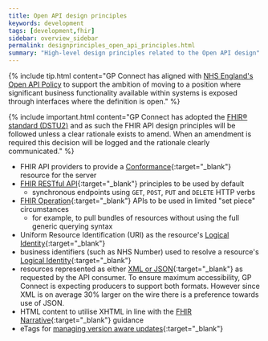 ```yaml
---
title: Open API design principles
keywords: development
tags: [development,fhir]
sidebar: overview_sidebar
permalink: designprinciples_open_api_principles.html
summary: "High-level design principles related to the Open API design"
---
```


{% include tip.html content="GP Connect has aligned with [NHS England's Open API Policy](https://www.england.nhs.uk/digitaltechnology/info-revolution/interoperability/open-api/) to support the ambition of moving to a position where significant business functionality available within systems is exposed through interfaces where the definition is open." %}

{% include important.html content="GP Connect has adopted the [FHIR&reg; standard (DSTU2)](https://www.hl7.org/fhir/DSTU2/) and as such the FHIR API design principles will be followed unless a clear rationale exists to amend. When an amendment is required this decision will be logged and the rationale clearly communicated." %}

- FHIR API providers to provide a [Conformance](https://www.hl7.org/fhir/DSTU2/conformance.html){:target="_blank"} resource for the server
- [FHIR RESTful API](https://www.hl7.org/fhir/DSTU2/http.html){:target="_blank"} principles to be used by default
  - synchronous endpoints using `GET`, `POST`, `PUT` and `DELETE` HTTP verbs
- [FHIR Operation](https://www.hl7.org/fhir/DSTU2/operations.html){:target="_blank"} APIs to be used in limited "set piece" circumstances
  - for example, to pull bundles of resources without using the full generic querying syntax
- Uniform Resource Identification (URI) as the resource's [Logical Identity](https://www.hl7.org/fhir/DSTU2/resource.html#id){:target="_blank"}
- business identifiers (such as NHS Number) used to resolve a resource's [Logical Identity](https://www.hl7.org/fhir/DSTU2/resource.html#id){:target="_blank"}
- resources represented as either [XML or JSON](https://www.hl7.org/fhir/DSTU2/formats.html#wire){:target="_blank"} as requested by the API consumer.  To ensure maximum accessibility, GP Connect is expecting producers to support both formats.  However since XML is on average 30% larger on the wire there is a preference towards use of JSON. 
- HTML content to utilise XHTML in line with the [FHIR Narrative](https://www.hl7.org/fhir/DSTU2/narrative.html){:target="_blank"} guidance
- eTags for [managing version aware updates](https://www.hl7.org/fhir/DSTU2/http.html#concurrency){:target="_blank"}
